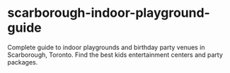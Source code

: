 # scarborough-indoor-playground-guide
Complete guide to indoor playgrounds and birthday party venues in Scarborough, Toronto. Find the best kids entertainment centers and party packages.
